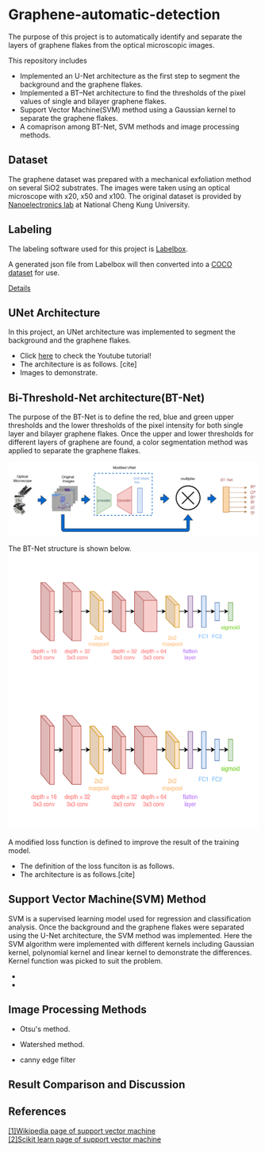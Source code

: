 # Graphene-automatic-detection

The purpose of this project is to automatically identify and separate the layers of graphene flakes from the optical microscopic images. 


This repository includes
- Implemented an U-Net architecture as the first step to segment the background and the graphene flakes.
- Implemented a BT–Net architecture to find the thresholds of the pixel values of single and bilayer graphene flakes.
- Support Vector Machine(SVM) method using a Gaussian kernel to separate the graphene flakes.
- A comaprison among BT-Net, SVM methods and image processing methods.


## Dataset 
The graphene dataset was prepared with a mechanical exfoliation method on several SiO2 substrates. The images were taken using an optical microscope with x20, x50 and x100. 
The original dataset is provided by [Nanoelectronics lab](http://nano.phys.ncku.edu.tw) at National Cheng Kung University.


## Labeling 
The labeling software used for this project is [Labelbox](https://labelbox.com).   

A generated json file from Labelbox will then converted into a [COCO dataset](https://cocodataset.org/#home) for use.

[Details]()

## UNet Architecture
In this project, an UNet architecture was implemented to segment the background and the graphene flakes.   
- Click [here](https://www.youtube.com/watch?v=2nHsBEQst7g) to check the Youtube tutorial!   
- The architecture is as follows. [cite]  
- Images to demonstrate.


## Bi-Threshold-Net architecture(BT-Net)
The purpose of the BT-Net is to define the red, blue and green upper thresholds and the lower thresholds of the pixel intensity for both single layer and bilayer graphene flakes. Once the upper and lower thresholds for different layers of graphene are found, a color segmentation method was applied to separate the graphene flakes.    


![](/images/graphene_process.png)

The BT-Net structure is shown below.
![](/images/BTNet.png)
<img src="/images/BTNet.png" width="600" height="300">


A modified loss function is defined to improve the result of the training model. 

- The definition of the loss funciton is as follows. 
- The architecture is as follows.[cite]


## Support Vector Machine(SVM) Method
SVM is a supervised learning model used for regression and classification analysis. Once the background and the graphene flakes were separated using the U-Net architecture, the SVM method was implemented. Here the SVM algorithm were implemented with different kernels including Gaussian kernel, polynomial kernel and linear kernel to demonstrate the differences. Kernel function was picked to  suit the problem. 

- 
- 


## Image Processing Methods

- Otsu's method.  

- Watershed method.
- canny edge filter

## Result Comparison and Discussion


## References
[[1]Wikipedia page of support vector machine](https://en.wikipedia.org/wiki/Support_vector_machine)   
[[2]Scikit learn page of support vector machine](https://scikit-learn.org/stable/modules/svm.html) 
